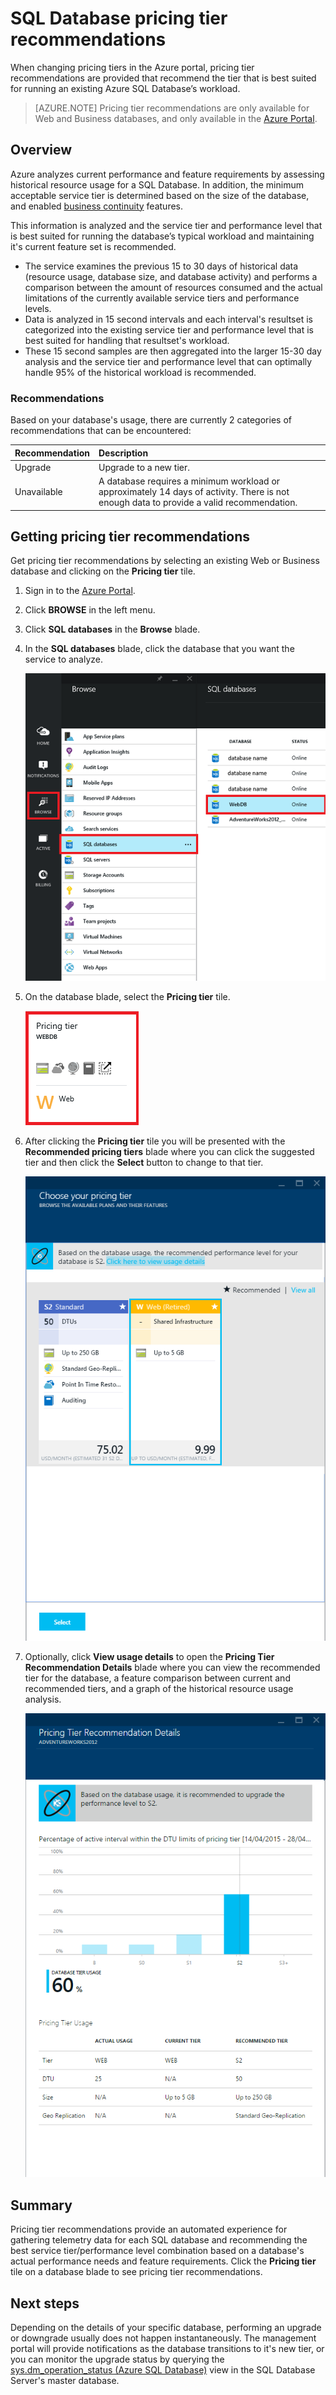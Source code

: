 <properties 
   pageTitle="Pricing tier recommendations for Azure SQL Database" 
   description="When changing pricing tiers in the Azure portal, pricing tier recommendations are provided that recommend the tier that is best suited for running an existing Azure SQL Database’s workload." 
   services="sql-database" 
   documentationCenter="" 
   authors="stevestein" 
   manager="jeffreyg" 
   editor="monicar"/>

<tags
   ms.service="sql-database"
   ms.devlang="na"
   ms.topic="article"
   ms.tgt_pltfrm="na"
   ms.workload="data-management" 
   ms.date="05/18/2015"
   ms.author="sstein"/>

# SQL Database pricing tier recommendations

 When changing pricing tiers in the Azure portal, pricing tier recommendations are provided that recommend the tier that is best suited for running an existing Azure SQL Database’s workload.

> [AZURE.NOTE] Pricing tier recommendations are only available for Web and Business databases, and only available in the [Azure Portal](https://portal.azure.com/).


## Overview

Azure analyzes current performance and feature requirements by assessing historical resource usage for a SQL Database. In addition, the minimum acceptable service tier is determined based on the size of the database, and enabled [business continuity](https://msdn.microsoft.com/library/azure/hh852669.aspx) features. 

This information is analyzed and the service tier and performance level that is best suited for running the database’s typical workload and maintaining it's current feature set is recommended.

- The service examines the previous 15 to 30 days of historical data (resource usage, database size, and database activity) and performs a comparison between the amount of resources consumed and the actual limitations of the currently available service tiers and performance levels.
- Data is analyzed in 15 second intervals and each interval's resultset is categorized into the existing service tier and performance level that is best suited for handling that resultset's workload.
- These 15 second samples are then aggregated into the larger 15-30 day analysis and the service tier and performance level that can optimally handle 95% of the historical workload is recommended.

### Recommendations

Based on your database's usage, there are currently 2 categories of recommendations that can be encountered:


| Recommendation | Description |
| :--- | :--- |
| Upgrade | Upgrade to a new tier. |
| Unavailable | A database requires a minimum workload or approximately 14 days of activity. There is not enough data to provide a valid recommendation. |

## Getting pricing tier recommendations

Get pricing tier recommendations by selecting an existing Web or Business database and clicking on the **Pricing tier** tile.

1. Sign in to the [Azure Portal](https://portal.azure.com/).
2. Click **BROWSE** in the left menu.
3. Click **SQL databases** in the **Browse** blade.
4. In the **SQL databases** blade, click the database that you want the service to analyze.

    ![Select database][1]

5. On the database blade, select the **Pricing tier** tile.

    ![Pricing tier][2]


7. After clicking the **Pricing tier** tile you will be presented with the **Recommended pricing tiers** blade where you can click the suggested tier and then click the **Select** button to change to that tier.

    ![Sign up for the preview][4]

8. Optionally, click **View usage details** to open the **Pricing Tier Recommendation Details** blade where you can view the recommended tier for the database, a feature comparison between current and recommended tiers, and a graph of the  historical resource usage analysis.

    ![Sign up for the preview][5]



## Summary

Pricing tier recommendations provide an automated experience for gathering telemetry data for each SQL database and recommending the best service tier/performance level combination based on a database's actual performance needs and feature requirements. Click the **Pricing tier** tile on a database blade to see pricing tier recommendations.



## Next steps

Depending on the details of your specific database, performing an upgrade or downgrade usually does not happen instantaneously. The management portal will provide notifications as the database transitions to it's new tier, or you can monitor the upgrade status by querying the [sys.dm_operation_status (Azure SQL Database)](https://msdn.microsoft.com/library/dn270022.aspx) view in the SQL Database Server's master database.


<!--Image references-->
[1]: ./media/sql-database-pricing-tier-recommendations/select-database.png
[2]: ./media/sql-database-pricing-tier-recommendations/pricing-tier.png
[3]: ./media/sql-database-pricing-tier-recommendations/preview-sign-up.png
[4]: ./media/sql-database-pricing-tier-recommendations/choose-pricing-tier.png
[5]: ./media/sql-database-pricing-tier-recommendations/usage-details.png


 
